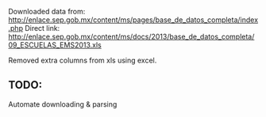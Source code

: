 Downloaded data from:
http://enlace.sep.gob.mx/content/ms/pages/base_de_datos_completa/index.php
Direct link:  
http://enlace.sep.gob.mx/content/ms/docs/2013/base_de_datos_completa/09_ESCUELAS_EMS2013.xls

Removed extra columns from xls using excel.

## TODO:
Automate downloading & parsing
